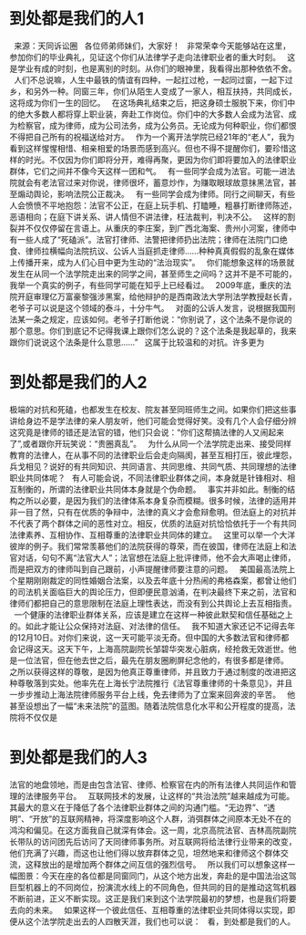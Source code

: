 # 到处都是我们的人1

 
来源：天同诉讼圈
 
各位师弟师妹们，大家好！
 
非常荣幸今天能够站在这里，参加你们的毕业典礼，见证这个你们从法律学子走向法律职业者的重大时刻。
 
这是学业有成的时刻，也是离别的时刻。从你们的眼神里，我看得出那种依依不舍。
 
人们不总说嘛，人生中最铁的情谊有四种，一起扛过枪，一起同过窗，一起下过乡，和另外一种。同窗三年，你们从陌生人变成了一家人，相互扶持，共同成长，这将成为你们一生的回忆。
 
在这场典礼结束之后，把这身硕士服脱下来，你们中的绝大多数人都将穿上职业装，奔赴工作岗位。你们中的大多数人会成为法官、成为检察官，成为律师，成为公司法务，成为公务员。无论成为何种职业，你们都恨不得把自己所有的祝福送给对方。
 
作为一个离开法学院已经21年的“老人”，我为看到这样惺惺相惜、相亲相爱的场景而感到高兴。但也不得不提醒你们，要珍惜这样的时光。不仅因为你们即将分开，难得再聚，更因为你们即将要加入的法律职业群体，它们之间并不像今天这样一团和气。
 
有一些同学会成为法官。可能一进法院就会有老法官过来对你说，律师很坏，蓄意炒作，为赚取眼球故意抹黑法官，甚至煽动舆论，影响法院公正裁决。
 
有一些同学会成为律师。同行之间聊天，有些人会愤愤不平地抱怨：法官不公正，在庭上玩手机、打瞌睡，粗暴打断律师陈述，恶语相向；在庭下讲关系、讲人情但不讲法律，枉法裁判，判决不公。
 
这样的割裂并不仅仅停留在言语上。从重庆的李庄案，到广西北海案、贵州小河案，律师中有一些人成了“死磕派”。法官打律师、法警把律师扔出法院；律师在法院门口绝食、律师拉横幅向法院抗议、公诉人当庭抓走律师……种种真真假假的乱象在媒体上传播开来，成为人们心目中更为生动的“法治现实”。
 
你们能想象这样的场景就发生在从同一个法学院走出来的同学之间，甚至师生之间吗？这并不是不可能的，我举一个真实的例子，有些同学可能在知乎上已经看过。
 
2009年底，重庆的法院开庭审理亿万富豪黎强涉黑案，给他辩护的是西南政法大学刑法学教授赵长青，老爷子可以说是这个领域的泰斗，十分牛气。
 
对面的公诉人发言，说根据我国刑法某一条之规定，应该如何。老爷子打断他说：“你别说了，这个法条不是你说的那个意思。你们到底记不记得我课上跟你们怎么说的？这个法条是我起草的，我来跟你们说说这个法条是什么意思……”
 
这属于比较温和的对抗。许多更为

# 到处都是我们的人2

极端的对抗和死磕，也都发生在校友、院友甚至同班师生之间。如果你们把这些事讲给身边不是学法律的亲人朋友听，他们可能会觉得好笑。没有几个人会仔细分辨这究竟是律师的错还是法官的错，他们只会说：“你们这帮搞法律的人又闹起来了”,或者跟你开玩笑说：“贵圈真乱”。
 
为什么从同一个法学院走出来、接受同样教育的法律人，在从事不同的法律职业后会走向隔阂，甚至互相打压，彼此埋怨，兵戈相见？说好的有共同知识、共同语言、共同思维、共同气质、共同理想的法律职业共同体呢？
 
有人可能会说，不同法律职业群体之间，本身就是针锋相对、相互制衡的，所谓的法律职业共同体本身就是个伪命题。
 
事实并非如此。制衡的结构之所以必要，是因为我们的法律体系本身复杂而模糊。很多时候，法律的适用并非一目了然，只有在优质的争辩中，法律的真义才会愈辩愈明。但法庭上的对抗并不代表了两个群体之间的恶性对立。相反，优质的法庭对抗恰恰依托于一个有共同法律素养、互相协作、互相尊重的法律职业共同体的建立。
 
这里可以举一个大洋彼岸的例子。我们常常羡慕他们的法院获得的尊荣，而在彼国，律师在法庭上和法官对话，句句不离“法官大人”；法官想在法庭上批评律师，他不会大声喝止律师，而是把双方的律师叫到自己跟前，小声提醒律师要注意的问题。
 
美国最高法院上个星期刚刚裁定的同性婚姻合法案，以及去年底十分热闹的弗格森案，都曾让他们的司法机关面临巨大的舆论压力，但即便民意汹涌，在判决最终下来之前，法官和律师们都把自己的意思限制在法庭上理性表达，而没有到公共舆论上去互相指责。
 
一个健康的法律职业群体关系，应该是建立在这样一种彼此默契和信任基础之上的。如此才能让公众保持对法庭、对法律的信任。
 
我不知道大家还记不记得去年的12月10日。对你们来说，这一天可能平淡无奇。但中国的大多数法官和律师都会记得这天。这天下午，上海高院副院长邹碧华突发心脏病，经抢救无效逝世。他是一位法官，但在他去世之后，最先在朋友圈刷屏纪念他的，有很多都是律师。
 
之所以获得这样的尊敬，是因为他真正尊重律师，并且致力于通过制度的改进把这种尊敬落到实处。他率先在上海长宁法院推行《法官尊重律师的十条意见》，并且一步步推动上海法院律师服务平台上线，免去律师为了立案来回奔波的辛苦。
 
他甚至设想出了一幅“未来法院”的蓝图。随着法院信息化水平和公开程度的提高，法院将不仅仅是

# 到处都是我们的人3

法官的地盘领地，而是由包含法官、律师、检察官在内的所有法律人共同运作和管理的法律服务平台。
 
互联网技术的发展，让这样的“共治法院”越来越成为可能。其最大的意义在于降低了各个法律职业群体之间的沟通门槛。“无边界”、“透明”、“开放”的互联网精神，将深度影响这个人群，消弭群体之间原本无处不在的鸿沟和偏见。在这方面我自己就深有体会。这一周，北京高院法官、吉林高院副院长带队的访问团先后访问了天同律师事务所。对互联网将给法律行业带来的改变，他们充满了兴趣，而这也让他们得以放弃群体之见，坦然地来和律师这个群体交流，这释放出的是增加两个群体之间互信的强烈信号。
 
所以我们可以想象这样一幅图景：今天在座的各位都是同窗同门，从这个地方出发，奔赴的是中国法治这驾巨型机器上的不同岗位，扮演流水线上的不同角色，但共同的目的是推动这驾机器不断前进，正义不断实现。这正是我们来到这个法学院最初的梦想，也是我们将要去向的未来。
 
如果这样一个彼此信任、互相尊重的法律职业共同体得以实现，即便从这个法学院走出去的人四散天涯，我们也可以说：
 
看，到处都是我们的人。
 


